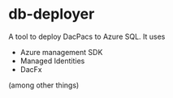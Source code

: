 # db-deployer

A tool to deploy DacPacs to Azure SQL. It uses

- Azure management SDK
- Managed Identities
- DacFx

(among other things)